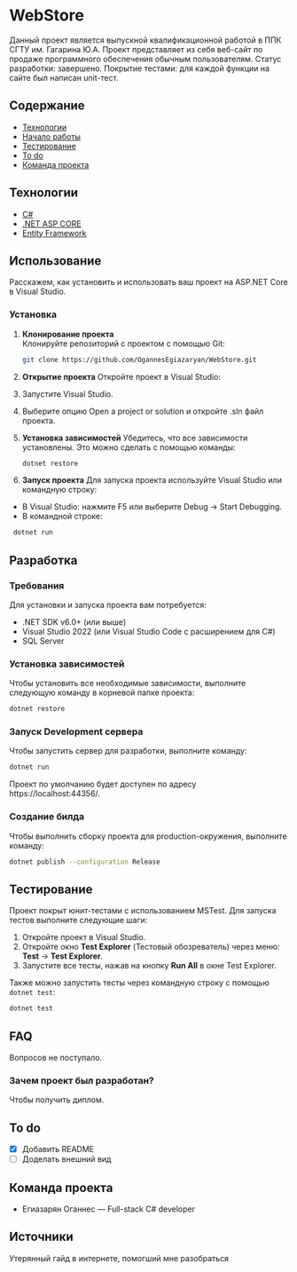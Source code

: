 # WebStore
Данный проект является выпускной квалификационной работой в ППК СГТУ им. Гагарина Ю.А. Проект представляет из себя веб-сайт по продаже программного обеспечения обычным пользователям. Статус разработки: завершено. Покрытие тестами: для каждой функции на сайте был написан unit-тест.

## Содержание
- [Технологии](#технологии)
- [Начало работы](#начало-работы)
- [Тестирование](#тестирование)
- [To do](#to-do)
- [Команда проекта](#команда-проекта)

## Технологии
- [C#](https://learn.microsoft.com/en-us/dotnet/csharp/)
- [.NET ASP CORE](https://dotnet.microsoft.com/en-us/apps/aspnet)
- [Entity Framework](https://learn.microsoft.com/en-us/ef/)

## Использование
Расскажем, как установить и использовать ваш проект на ASP.NET Core в Visual Studio.

### Установка

1. **Клонирование проекта**  
   Клонируйте репозиторий с проектом с помощью Git:
   ```sh
   git clone https://github.com/OgannesEgiazaryan/WebStore.git
   ```
2. **Открытие проекта**
  Откройте проект в Visual Studio:

  1. Запустите Visual Studio.
  2. Выберите опцию Open a project or solution и откройте .sln файл проекта.

3. **Установка зависимостей**
  Убедитесь, что все зависимости установлены. Это можно сделать с помощью команды:
   ```sh
   dotnet restore
   ```

4. **Запуск проекта**
  Для запуска проекта используйте Visual Studio или командную строку:

  - В Visual Studio: нажмите F5 или выберите Debug -> Start Debugging.
  - В командной строке:
  ```sh
   dotnet run
  ```
## Разработка

### Требования
Для установки и запуска проекта вам потребуется:

- .NET SDK v6.0+ (или выше)
- Visual Studio 2022 (или Visual Studio Code с расширением для C#)
- SQL Server

### Установка зависимостей
Чтобы установить все необходимые зависимости, выполните следующую команду в корневой папке проекта:

```bash
dotnet restore
```

### Запуск Development сервера
Чтобы запустить сервер для разработки, выполните команду:
```sh
dotnet run
```
Проект по умолчанию будет доступен по адресу https://localhost:44356/.

### Создание билда
Чтобы выполнить сборку проекта для production-окружения, выполните команду:
```sh
dotnet publish --configuration Release
```

## Тестирование

Проект покрыт юнит-тестами с использованием MSTest. Для запуска тестов выполните следующие шаги:

1. Откройте проект в Visual Studio.
2. Откройте окно **Test Explorer** (Тестовый обозреватель) через меню: **Test** -> **Test Explorer**.
3. Запустите все тесты, нажав на кнопку **Run All** в окне Test Explorer.

Также можно запустить тесты через командную строку с помощью `dotnet test`:

```sh
dotnet test
```

## FAQ 
Вопросов не поступало.

### Зачем проект был разработан?
Чтобы получить диплом.

## To do
- [x] Добавить README
- [ ] Доделать внешний вид

## Команда проекта

- Егиазарян Оганнес — Full-stack C# developer

## Источники
Утерянный гайд в интернете, помогший мне разобраться 
